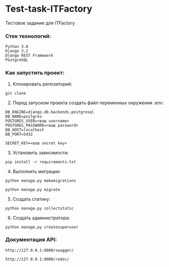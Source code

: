 # Test-task-ITFactory
Тестовое задание для ITFactory

### Стек технологий:
```
Python 3.8
Django 3.2
Django REST Framework
PostgreSQL
```
### Как запустить проект:
1. Клонировать репозиторий:
```
git clone
```
2. Перед запуском проекта создать файл переменных окружения .env:
```
DB_ENGINE=django.db.backends.postgresql
DB_NAME=postgres
POSTGRES_USER=<ваш username>
POSTGRES_PASSWORD=<ваш password>
DB_HOST=localhost
DB_PORT=5432

SECRET_KEY=<ваш secret key>
```
3. Установить зависимости:
```
pip install -r requirements.txt
```
4. Выполнить миграции:
```
python manage.py makemigrations
```
```
python manage.py migrate
```
5. Создать статику:
```
python manage.py collectstatic
```
6. Создать администратора:
```
python manage.py createsuperuser
```
### Документация API:
```
http://127.0.0.1:8000/swagger/
```
```
http://127.0.0.1:8000/redoc/
```
